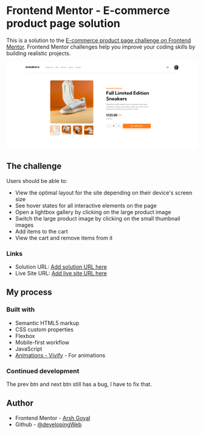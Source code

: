 # Frontend Mentor - E-commerce product page solution

This is a solution to the [E-commerce product page challenge on Frontend Mentor](https://www.frontendmentor.io/challenges/ecommerce-product-page-UPsZ9MJp6). Frontend Mentor challenges help you improve your coding skills by building realistic projects.

![](assets/images/screenshot.png)


## The challenge

Users should be able to:

- View the optimal layout for the site depending on their device's screen size
- See hover states for all interactive elements on the page
- Open a lightbox gallery by clicking on the large product image
- Switch the large product image by clicking on the small thumbnail images
- Add items to the cart
- View the cart and remove items from it


### Links

- Solution URL: [Add solution URL here](https://your-solution-url.com)
- Live Site URL: [Add live site URL here](https://your-live-site-url.com)

## My process

### Built with

- Semantic HTML5 markup
- CSS custom properties
- Flexbox
- Mobile-first workflow
- JavaScript
- [Animations - Vivify](https://github.com/Martz90/vivify) - For animations


### Continued development

The prev btn and next btn still has a bug, I have to fix that.

## Author

- Frontend Mentor - [Arsh Goyal](https://www.frontendmentor.io/profile/developingWeb)
- Github - [@developingWeb](https://www.github.com/developingWeb)